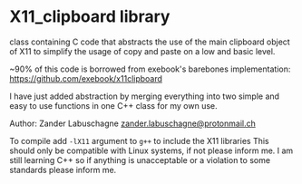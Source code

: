 # X11_clipboard library

class containing C code that abstracts the use of the main clipboard object of X11 to simplify the usage of copy and paste on a low and basic level.

~90% of this code is borrowed from exebook's barebones implementation: https://github.com/exebook/x11clipboard
 
I have just added abstraction by merging everything into two simple and easy to use functions in one C++ class for my own use.

Author: Zander Labuschagne <zander.labuschagne@protonmail.ch>

To compile add ``-lX11`` argument to ``g++`` to include the X11 libraries
This should only be compatible with Linux systems, if not please inform me.
I am still learning C++ so if anything is unacceptable or a violation to some standards please inform me.
